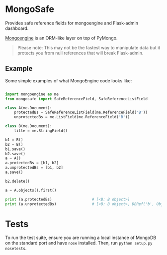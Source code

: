 
# MongoSafe



Provides safe reference fields for mongoengine and Flask-admin dashboard.


[Mongoengine](https://github.com/MongoEngine/mongoengine) is an ORM-like layer on top of PyMongo.


> Please note: This may not be the fastest way to manipulate data but it protects you from null references that will break Flask-admin.


## Example

Some simple examples of what MongoEngine code looks like:

```python

import mongoengine as me
from mongosafe import SafeReferenceField, SafeReferenceListField

class A(me.Document):
    protectedBs = SafeReferenceListField(me.ReferenceField('B'))
    unprotectedBs = me.ListField(me.ReferenceField('B'))

class B(me.Document):
    title = me.StringField()

b1 = B()
b2 = B()
b1.save()
b2.save()
a = A()
a.protectedBs = [b1, b2]
a.unprotectedBs = [b1, b2]
a.save()

b2.delete()

a = A.objects().first()

print (a.protectedBs)                  # [<B: B object>]
print (a.unprotectedBs)                # [<B: B object>, DBRef('b', ObjectId('5a62438cfc701444a2e2107f'))]


```

Tests
=====
To run the test suite, ensure you are running a local instance of MongoDB on
the standard port and have ``nose`` installed. Then, run ``python setup.py nosetests``.
